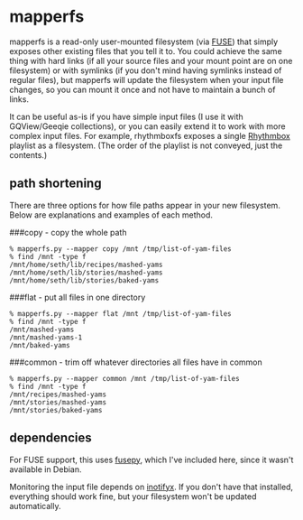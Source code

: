 # mapperfs

mapperfs is a read-only user-mounted filesystem (via [FUSE](http://fuse.sourceforge.net/)) that simply exposes other existing files that you tell it to.  You could achieve the same thing with hard links (if all your source files and your mount point are on one filesystem) or with symlinks (if you don't mind having symlinks instead of regular files), but mapperfs will update the filesystem when your input file changes, so you can mount it once and not have to maintain a bunch of links.

It can be useful as-is if you have simple input files (I use it with GQView/Geeqie collections), or you can easily extend it to work with more complex input files.  For example, rhythmboxfs exposes a single [Rhythmbox](http://www.gnome.org/projects/rhythmbox/) playlist as a filesystem.  (The order of the playlist is not conveyed, just the contents.)

## path shortening

There are three options for how file paths appear in your new
filesystem.  Below are explanations and examples of each method.


###copy - copy the whole path

    % mapperfs.py --mapper copy /mnt /tmp/list-of-yam-files
    % find /mnt -type f
    /mnt/home/seth/lib/recipes/mashed-yams
    /mnt/home/seth/lib/stories/mashed-yams
    /mnt/home/seth/lib/stories/baked-yams

###flat - put all files in one directory

    % mapperfs.py --mapper flat /mnt /tmp/list-of-yam-files
    % find /mnt -type f
    /mnt/mashed-yams
    /mnt/mashed-yams-1
    /mnt/baked-yams

###common -  trim off whatever directories all files have in common

    % mapperfs.py --mapper common /mnt /tmp/list-of-yam-files
    % find /mnt -type f
    /mnt/recipes/mashed-yams
    /mnt/stories/mashed-yams
    /mnt/stories/baked-yams

## dependencies

For FUSE support, this uses
[fusepy](https://github.com/terencehonles/fusepy), which I've included
here, since it wasn't available in Debian.

Monitoring the input file depends on [inotifyx](http://www.alittletooquiet.net/software/inotifyx/).  If you don't have that installed, everything should work fine, but your filesystem won't be updated automatically.

